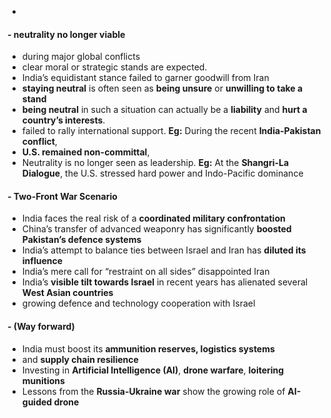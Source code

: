 - 
#### - neutrality no longer viable
- during major global conflicts
- clear moral or strategic stands are expected.
- India’s equidistant stance failed to garner goodwill from Iran
- **staying neutral** is often seen as **being unsure** or **unwilling to take a stand**
- **being neutral** in such a situation can actually be a **liability** and **hurt a country’s interests**.
- failed to rally international support. **Eg:** During the recent **India-Pakistan conflict**,
- **U.S. remained non-committal**,
- Neutrality is no longer seen as leadership. **Eg:** At the **Shangri-La Dialogue**, the U.S. stressed hard power and Indo-Pacific dominance
#### - Two-Front War Scenario
- India faces the real risk of a **coordinated military confrontation**
- China’s transfer of advanced weaponry has significantly **boosted Pakistan’s defence systems**
- India’s attempt to balance ties between Israel and Iran has **diluted its influence**
- India’s mere call for “restraint on all sides” disappointed Iran
- India’s **visible tilt towards Israel** in recent years has alienated several **West Asian countries**
- growing defence and technology cooperation with Israel
#### - (Way forward)
- India must boost its **ammunition reserves, logistics systems**
- and **supply chain resilience**
- Investing in **Artificial Intelligence (AI)**, **drone warfare**, **loitering munitions**
- Lessons from the **Russia-Ukraine war** show the growing role of **AI-guided drone**
